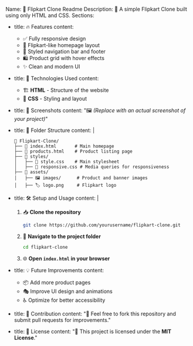 Name: 📄 Flipkart Clone Readme
Description: 🛒 A simple Flipkart Clone built using only HTML and CSS.
Sections:
  - title: 🔥 Features
    content:
      - ✅ Fully responsive design
      - 🎨 Flipkart-like homepage layout
      - 📌 Styled navigation bar and footer
      - 🛍️ Product grid with hover effects
      - ✨ Clean and modern UI

  - title: 🚀 Technologies Used
    content:
      - 🏗️ **HTML** - Structure of the website
      - 🎨 **CSS** - Styling and layout

  - title: 📸 Screenshots
    content: "🖼️ *(Replace with an actual screenshot of your project)*"

  - title: 📂 Folder Structure
    content: |
      ```
      📁 Flipkart-Clone/
      ├── 📄 index.html       # Main homepage
      ├── 📄 products.html    # Product listing page
      ├── 📁 styles/
      │   ├── 🎨 style.css    # Main stylesheet
      │   ├── 📱 responsive.css # Media queries for responsiveness
      ├── 📁 assets/
      │   ├── 🖼️ images/      # Product and banner images
      │   ├── 🏷️ logo.png     # Flipkart logo
      ```

  - title: 🛠️ Setup and Usage
    content: |
      1. 📥 **Clone the repository**
         ```sh
         git clone https://github.com/yourusername/flipkart-clone.git
         ```
      2. 📂 **Navigate to the project folder**
         ```sh
         cd flipkart-clone
         ```
      3. 🌐 **Open `index.html` in your browser**

  - title: 💡 Future Improvements
    content:
      - 📦 Add more product pages
      - 🎭 Improve UI design and animations
      - ♿ Optimize for better accessibility

  - title: 🙌 Contribution
    content: "🤝 Feel free to fork this repository and submit pull requests for improvements."

  - title: 📜 License
    content: "📝 This project is licensed under the **MIT License**."

